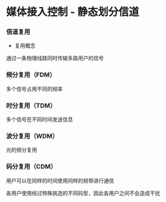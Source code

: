 # 媒体接入控制 - 静态划分信道


### 信道复用

* 复用概念

通过一条物理线路同时传输多路用户的信号


### 频分复用（FDM）

多个信号占用不同的频率


### 时分复用（TDM）

多个信号在不同时间发送信息


### 波分复用（WDM）

光的频分复用


### 码分复用（CDM）

用户可以在同样的时间使用同样的频带进行通信

各用户使用经过特殊挑选的不同码型，因此各用户之间不会造成干扰
